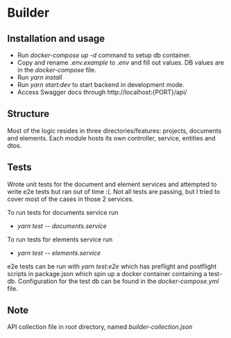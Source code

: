 # Builder

## Installation and usage

* Run *docker-compose up -d* command to setup db container.
* Copy and rename *.env.example* to *.env* and fill out values. DB values are in the *docker-compose* file.
* Run *yarn install*
* Run *yarn start:dev* to start backend in development mode.
* Access Swagger docs through http://localhost:{PORT}/api/


## Structure

Most of the logic resides in three directories/features: projects, documents and elements. Each module hosts its own controller, service, entities and dtos. 


## Tests

Wrote unit tests for the document and element services and attempted to write e2e tests but ran out of time :(.
Not all tests are passing, but I tried to cover most of the cases in those 2 services.

To run tests for documents service run 
* *yarn test -- documents.service*

To run tests for elements service run 
* *yarn test -- elements.service*

e2e tests can be run with *yarn test:e2e* which has preflight and postflight scripts in package.json which spin up a docker container containing a test-db. Configuration for the test db can be found in the *docker-compose.yml* file.

## Note

API collection file in root directory, named *builder-collection.json*
